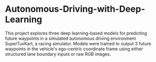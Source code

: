 # Autonomous-Driving-with-Deep-Learning
This project explores three deep learning-based models for predicting future waypoints in a simulated autonomous driving environment SuperTuxKart, a racing simulator. Models were trained to output 3 future waypoints in the vehicle's ego-centric coordinate frame using either structured lane boundary inputs or raw RGB images.
